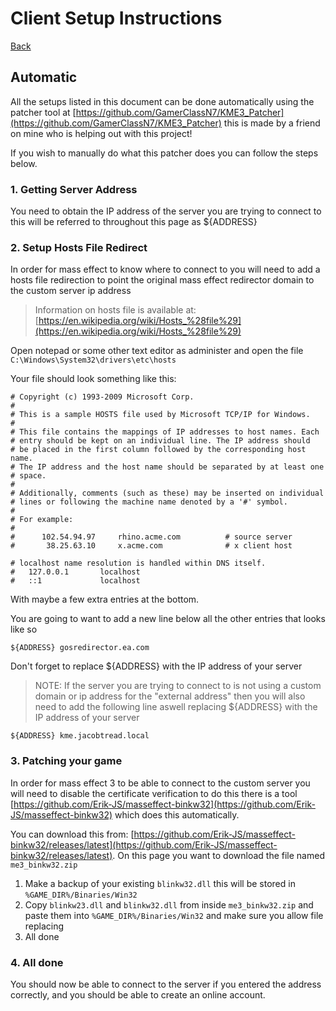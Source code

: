 # Client Setup Instructions

[Back](../README.md)

## Automatic
All the setups listed in this document can be done automatically using the patcher tool at
[https://github.com/GamerClassN7/KME3_Patcher](https://github.com/GamerClassN7/KME3_Patcher) this
is made by a friend on mine who is helping out with this project!

If you wish to manually do what this patcher does you can follow the steps below.


### 1. Getting Server Address

You need to obtain the IP address of the server you are trying to connect to this
will be referred to throughout this page as ${ADDRESS}

### 2. Setup Hosts File Redirect

In order for mass effect to know where to connect to you will need to add a hosts file redirection
to point the original mass effect redirector domain to the custom server ip address

> Information on hosts file is available at: [https://en.wikipedia.org/wiki/Hosts_%28file%29](https://en.wikipedia.org/wiki/Hosts_%28file%29)

Open notepad or some other text editor as administer and open the file
`C:\Windows\System32\drivers\etc\hosts`

Your file should look something like this:

```
# Copyright (c) 1993-2009 Microsoft Corp.
#
# This is a sample HOSTS file used by Microsoft TCP/IP for Windows.
#
# This file contains the mappings of IP addresses to host names. Each
# entry should be kept on an individual line. The IP address should
# be placed in the first column followed by the corresponding host name.
# The IP address and the host name should be separated by at least one
# space.
#
# Additionally, comments (such as these) may be inserted on individual
# lines or following the machine name denoted by a '#' symbol.
#
# For example:
#
#      102.54.94.97     rhino.acme.com          # source server
#       38.25.63.10     x.acme.com              # x client host

# localhost name resolution is handled within DNS itself.
#	127.0.0.1       localhost
#	::1             localhost
```

With maybe a few extra entries at the bottom.

You are going to want to add a new line below all the other entries that looks like so

```
${ADDRESS} gosredirector.ea.com
```

Don't forget to replace ${ADDRESS} with the IP address of your server

> NOTE: If the server you are trying to connect to is not using a custom domain or ip address
> for the "external address" then you will also need to add the following line aswell
> replacing ${ADDRESS} with the IP address of your server

```
${ADDRESS} kme.jacobtread.local
```

### 3. Patching your game

In order for mass effect 3 to be able to connect to the custom server you will need to disable the certificate verification
to do this there is a tool [https://github.com/Erik-JS/masseffect-binkw32](https://github.com/Erik-JS/masseffect-binkw32) which
does this automatically.

You can download this from: [https://github.com/Erik-JS/masseffect-binkw32/releases/latest](https://github.com/Erik-JS/masseffect-binkw32/releases/latest).
On this page you want to download the file named `me3_binkw32.zip`

1. Make a backup of your existing `blinkw32.dll` this will be stored in `%GAME_DIR%/Binaries/Win32`
2. Copy `blinkw23.dll` and `blinkw32.dll` from inside `me3_binkw32.zip` and paste them into `%GAME_DIR%/Binaries/Win32` and make sure you allow file replacing
3. All done

### 4. All done

You should now be able to connect to the server if you entered the address correctly, and you should be able
to create an online account.
